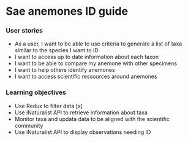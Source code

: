 # Sae anemones ID guide

### User stories
 - As a user, I want to be able to use criteria to generate a list of taxa similar to the species I want to ID
 - I want to access up to date information about each taxon
 - I want to be able to compare my anemone with other specimens
 - I want to help others identify anemones
 - I want to access scientific ressources around anemones
 
 ### Learning objectives
 - Use Redux to filter data [x]
 - Use iNaturalist API to retrieve information about taxa
 - Monitor taxa and updata data to be aligned with the scientific community
 - Use iNaturalist API to display observations needing ID
